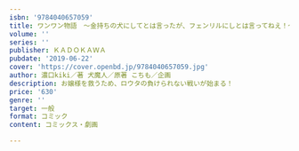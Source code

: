 ```yaml
---
isbn: '9784040657059'
title: ワンワン物語　～金持ちの犬にしてとは言ったが、フェンリルにしとは言ってねえ！～　2
volume: ''
series: ''
publisher: ＫＡＤＯＫＡＷＡ
pubdate: '2019-06-22'
cover: 'https://cover.openbd.jp/9784040657059.jpg'
author: 濃口kiki／著 犬魔人／原著 こちも／企画
description: お嬢様を救うため、ロウタの負けられない戦いが始まる！
price: '630'
genre: ''
target: 一般
format: コミック
content: コミックス・劇画

---
```

